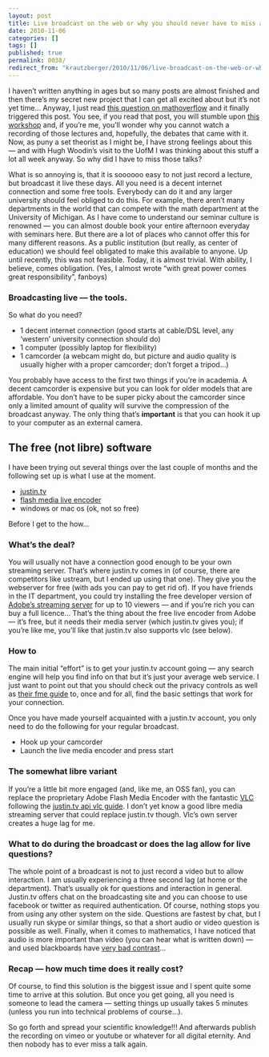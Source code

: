 ```yaml
---
layout: post
title: Live broadcast on the web or why you should never have to miss a talk again
date: 2010-11-06
categories: []
tags: []
published: true
permalink: 0038/
redirect_from: "krautzberger/2010/11/06/live-broadcast-on-the-web-or-why-you-should-never-have-to-miss-a-talk-again/"
---
```


I haven’t written anything in ages but so many posts are almost finished and then there’s my secret new project that I can get all excited about but it’s not yet time… Anyway, I just read [this question on mathoverflow](http://mathoverflow.net/questions/45037/should-there-be-a-true-model-of-set-theory) and it finally triggered this post. You see, if you read that post, you will stumble upon [this workshop](http://www.phil.upenn.edu/Workshop+on+Set+Theory+and+the+Philosophy+of+Mathematics) and, if you’re me, you’ll wonder why you cannot watch a recording of those lectures and, hopefully, the debates that came with it. Now, as puny a set theorist as I might be, I have strong feelings about this — and with Hugh Woodin’s visit to the UofM I was thinking about this stuff a lot all week anyway. So why did I have to miss those talks?

What is so annoying is, that it is soooooo easy to not just record a lecture, but broadcast it live these days. All you need is a decent internet connection and some free tools. Everybody can do it and any larger university should feel obliged to do this. For example, there aren’t many departments in the world that can compete with the math department at the University of Michigan. As I have come to understand our seminar culture is renowned — you can almost double book your entire afternoon everyday with seminars here. But there are a lot of places who cannot offer this for many different reasons. As a public institution (but really, as center of education) we should feel obligated to make this available to anyone. Up until recently, this was not feasible. Today, it is almost trivial. With ability, I believe, comes obligation. (Yes, I almost wrote “with great power comes great responsibility”, fanboys)

### Broadcasting live — the tools.

So what do you need?

*   1 decent internet connection (good starts at cable/<span class="caps">DSL</span> level, any ‘western’ university connection should do)
*   1 computer (possibly laptop for flexibility)
*   1 camcorder (a webcam might do, but picture and audio quality is usually higher with a proper camcorder; don’t forget a tripod…)

You probably have access to the first two things if you’re in academia. A decent camcorder is expensive but you can look for older models that are affordable. You don’t have to be super picky about the camcorder since only a limited amount of quality will survive the compression of the broadcast anyway. The only thing that’s **important** is that you can hook it up to your computer as an external camera.

## The free (not libre) software

I have been trying out several things over the last couple of months and the following set up is what I use at the moment.

*   [justin.tv](www.justin.tv)
*   [flash media live encoder](http://www.adobe.com/products/flashmediaserver/flashmediaencoder/)
*   windows or mac os (ok, not so free)

Before I get to the how…

### What’s the deal?

You will usually not have a connection good enough to be your own streaming server. That’s where justin.tv comes in (of course, there are competitors like ustream, but I ended up using that one). They give you the webserver for free (with ads you can pay to get rid of). If you have friends in the IT department, you could try installing the free developer version of [Adobe’s streaming server](http://www.adobe.com/products/flashmediaserver/) for up to 10 viewers — and if you’re rich you can buy a full licence… That’s the thing about the free live encoder from Adobe — it’s free, but it needs their media server (which justin.tv gives you); if you’re like me, you’ll like that justin.tv also supports vlc (see below).

### How to

The main initial “effort” is to get your justin.tv account going — any search engine will help you find info on that but it’s just your average web service. I just want to point out that you should check out the privacy controls as well as [their fme guide](http://de.justin.tv/p/fme) to, once and for all, find the basic settings that work for your connection.

Once you have made yourself acquainted with a justin.tv account, you only need to do the following for your regular broadcast.

*   Hook up your camcorder
*   Launch the live media encoder and press start

### The somewhat libre variant

If you’re a little bit more engaged (and, like me, an <span class="caps">OSS</span> fan), you can replace the proprietary Adobe Flash Media Encoder with the fantastic [<span class="caps">VLC</span>](http://www.videolan.org/vlc/) following the [justin.tv api vlc guide](http://apiwiki.justin.tv/mediawiki/index.php/Linux_Broadcasting_API). I don’t yet know a good libre media streaming server that could replace justin.tv though. Vlc’s own server creates a huge lag for me.

### What to do during the broadcast or does the lag allow for live questions?

The whole point of a broadcast is not to just record a video but to allow interaction. I am usually experiencing a three second lag (at home or the department). That’s usually ok for questions and interaction in general. Justin.tv offers chat on the broadcasting site and you can choose to use facebook or twitter as required authentication. Of course, nothing stops you from using any other system on the side. Questions are fastest by chat, but I usually run skype or similar things, so that a short audio or video question is possible as well. Finally, when it comes to mathematics, I have noticed that audio is more important than video (you can hear what is written down) — and used blackboards have [very bad contrast](http://vimeo.com/15475347)…

### Recap — how much time does it really cost?

Of course, to find this solution is the biggest issue and I spent quite some time to arrive at this solution. But once you get going, all you need is someone to lead the camera — setting things up usually takes 5 minutes (unless you run into technical problems of course…).

So go forth and spread your scientific knowledge!!! And afterwards publish the recording on vimeo or youtube or whatever for all digital eternity. And then nobody has to ever miss a talk again.
